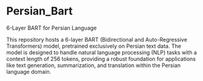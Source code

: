 # Persian_Bart
6-Layer BART for Persian Language

This repository hosts a 6-layer BART (Bidirectional and Auto-Regressive Transformers) model, pretrained exclusively on Persian text data. The model is designed to handle natural language processing (NLP) tasks with a context length of 256 tokens, providing a robust foundation for applications like text generation, summarization, and translation within the Persian language domain.
